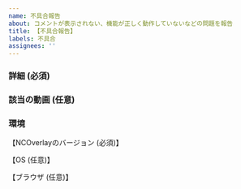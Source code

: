 ```yaml
---
name: 不具合報告
about: コメントが表示されない、機能が正しく動作していないなどの問題を報告
title: 【不具合報告】
labels: 不具合
assignees: ''
---
```


### 詳細 (必須)


### 該当の動画 (任意)


### 環境
【NCOverlayのバージョン (必須)】

【OS (任意)】

【ブラウザ (任意)】
